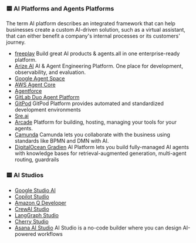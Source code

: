 ### 🟨 AI Platforms and Agents Platforms

The term AI platform describes an integrated framework that can help businesses create a custom AI-driven solution, such as a virtual assistant, that can either benefit a company's internal processes or its customers' journey.

- [freeplay](https://freeplay.ai/) Build great AI products & agents.all in one enterprise-ready platform.
- [Arize AI](https://arize.com/) AI & Agent Engineering Platform. One place for development, observability, and evaluation.
- [Google Agent Space](https://cloud.google.com/products/agentspace?hl=es)
- [AWS Agent Core](https://aws.amazon.com/bedrock/agentcore/)
- [Agentforce](https://www.salesforce.com/es/agentforce/)
- [GitLab Duo Agent Platform](https://about.gitlab.com/gitlab-duo/agent-platform/)
- [GitPod](https://www.gitpod.io/) GitPod Platform provides automated and standardized development environments
- [Sre.ai](https://docs.sre.ai/)
- [Arcade](https://www.arcade.dev/)  Platform for building, hosting, managing your tools for your agents.
- [Camunda](https://camunda.com/)   Camunda lets you collaborate with the business using standards like BPMN and DMN with AI.
- [DigitalOcean Gradien](https://docs.digitalocean.com/products/gradient-ai-platform/) AI Platform lets you build fully-managed AI agents with knowledge bases for retrieval-augmented generation, multi-agent routing, guardrails

### 🟨 AI Studios
- [Google Studio AI](https://aistudio.google.com/)
- [Copilot Studio](https://www.microsoft.com/en-us/microsoft-copilot/blog/copilot-studio/)
- [Amazon Q Developer](https://aws.amazon.com/es/q/developer/)
- [CrewAI Studio](https://github.com/strnad/CrewAI-Studio)
- [LangGraph Studio](https://blog.langchain.com/langgraph-studio-the-first-agent-ide/)
- [Cherry Studio](https://www.cherry-ai.com/)
- [Asana AI Studio](https://asana.com/) AI Studio is a no-code builder where you can design AI-powered workflows




 
